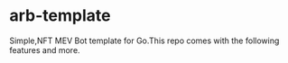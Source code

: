 # arb-template

Simple,NFT MEV Bot template for Go.This repo comes with the following features and more.